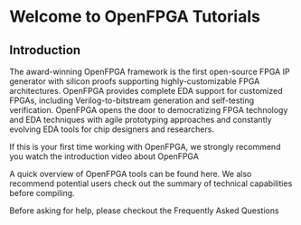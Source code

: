 # Welcome to OpenFPGA Tutorials

## Introduction

The award-winning OpenFPGA framework is the first open-source FPGA IP generator with silicon proofs supporting highly-customizable FPGA architectures. OpenFPGA provides complete EDA support for customized FPGAs, including Verilog-to-bitstream generation and self-testing verification. OpenFPGA opens the door to democratizing FPGA technology and EDA techniques with agile prototyping approaches and constantly evolving EDA tools for chip designers and researchers.

If this is your first time working with OpenFPGA, we strongly recommend you watch the introduction video about OpenFPGA

A quick overview of OpenFPGA tools can be found here. We also recommend potential users check out the summary of technical capabilities before compiling.

Before asking for help, please checkout the Frequently Asked Questions
